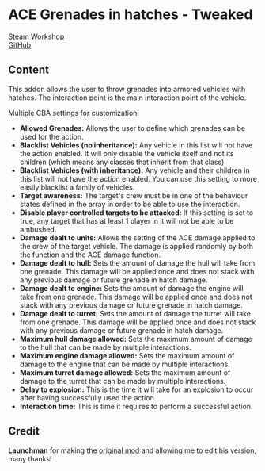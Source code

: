 # ACE Grenades in hatches - Tweaked

[Steam Workshop](https://steamcommunity.com/sharedfiles/filedetails/?id=2418896377)<br/>
[GitHub](https://github.com/johnb432/ACE-grenades-in-hatches)

## Content

This addon allows the user to throw grenades into armored vehicles with hatches. The interaction point is the main interaction point of the vehicle.

Multiple CBA settings for customization:
* **Allowed Grenades:** Allows the user to define which grenades can be used for the action.
* **Blacklist Vehicles (no inheritance):** Any vehicle in this list will not have the action enabled. It will only disable the vehicle itself and not its children (which means any classes that inherit from that class).
* **Blacklist Vehicles (with inheritance):** Any vehicle and their children in this list will not have the action enabled. You can use this setting to more easily blacklist a family of vehicles.
* **Target awareness:** The target's crew must be in one of the behaviour states defined in the array in order to be able to use the interaction.
* **Disable player controlled targets to be attacked:** If this setting is set to true, any target that has at least 1 player in it will not be able to be ambushed.
* **Damage dealt to units:** Allows the setting of the ACE damage applied to the crew of the target vehicle. The damage is applied randomly by both the function and the ACE damage function.
* **Damage dealt to hull:** Sets the amount of damage the hull will take from one grenade. This damage will be applied once and does not stack with any previous damage or future grenade in hatch damage.
* **Damage dealt to engine:** Sets the amount of damage the engine will take from one grenade. This damage will be applied once and does not stack with any previous damage or future grenade in hatch damage.
* **Damage dealt to turret:** Sets the amount of damage the turret will take from one grenade. This damage will be applied once and does not stack with any previous damage or future grenade in hatch damage.
* **Maximum hull damage allowed:** Sets the maximum amount of damage to the hull that can be made by multiple interactions.
* **Maximum engine damage allowed:** Sets the maximum amount of damage to the engine that can be made by multiple interactions.
* **Maximum turret damage allowed:** Sets the maximum amount of damage to the turret that can be made by multiple interactions.
* **Delay to explosion:** This is the time it will take for an explosion to occur after having successfully used the action.
* **Interaction time:** This is time it requires to perform a successful action.

## Credit

<b>Launchman</b> for making the [original mod](https://steamcommunity.com/sharedfiles/filedetails/?id=2398240266) and allowing me to edit his version, many thanks!
